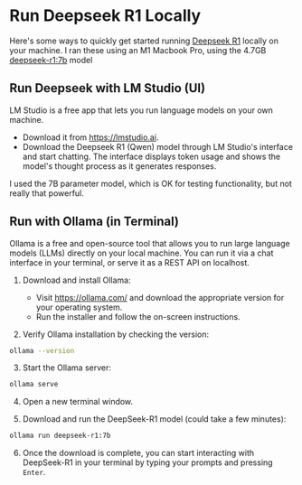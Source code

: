 # Run Deepseek R1 Locally

Here's some ways to quickly get started running [Deepseek R1](https://www.deepseek.com/) locally on your machine. I ran these using an M1 Macbook Pro, using the 4.7GB [deepseek-r1:7b](https://ollama.com/library/deepseek-r1:7b) model

## Run Deepseek with LM Studio (UI)

LM Studio is a free app that lets you run language models on your own machine. 

* Download it from https://lmstudio.ai.
* Download the Deepseek R1 (Qwen) model through LM Studio's interface and start chatting. The interface displays token usage and shows the model's thought process as it generates responses.

I used the 7B parameter model, which is OK for testing functionality, but not really that powerful.

## Run with Ollama (in Terminal)

Ollama is a free and open-source tool that allows you to run large language models (LLMs) directly on your local machine. You can run it via a chat interface in your terminal, or serve it as a REST API on localhost.

1. Download and install Ollama:
    - Visit https://ollama.com/ and download the appropriate version for your operating system.
    - Run the installer and follow the on-screen instructions.

2. Verify Ollama installation by checking the version:

```sh
ollama --version
```

3. Start the Ollama server:

```sh
ollama serve
```

4. Open a new terminal window.

5. Download and run the DeepSeek-R1 model (could take a few minutes):

```sh
ollama run deepseek-r1:7b
```

6. Once the download is complete, you can start interacting with DeepSeek-R1 in your terminal by typing your prompts and pressing `Enter`.
